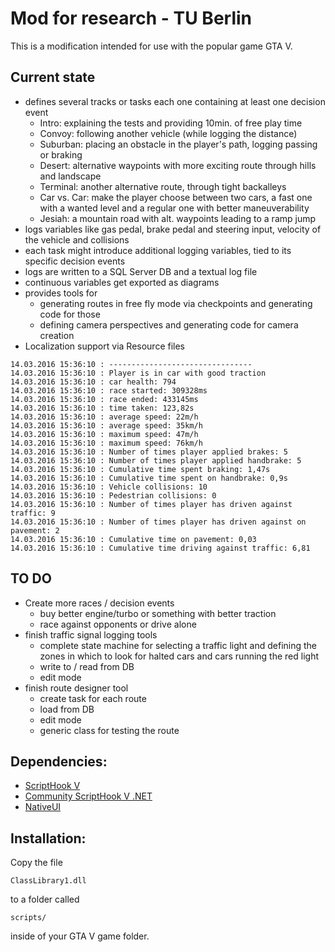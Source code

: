 # Mod for research - TU Berlin

This is a modification intended for use with the popular game GTA V.

## Current state

* defines several tracks or tasks each one containing at least one decision event
  * Intro: explaining the tests and providing 10min. of free play time
  * Convoy: following another vehicle (while logging the distance)
  * Suburban: placing an obstacle in the player's path, logging passing or braking
  * Desert: alternative waypoints with more exciting route through hills and landscape
  * Terminal: another alternative route, through tight backalleys
  * Car vs. Car: make the player choose between two cars, a fast one with a wanted level and a regular one with better maneuverability
  * Jesiah: a mountain road with alt. waypoints leading to a ramp jump
* logs variables like gas pedal, brake pedal and steering input, velocity of the vehicle and collisions
* each task might introduce additional logging variables, tied to its specific decision events
* logs are written to a SQL Server DB and a textual log file
* continuous variables get exported as diagrams
* provides tools for
  * generating routes in free fly mode via checkpoints and generating code for those
  * defining camera perspectives and generating code for camera creation
* Localization support via Resource files

```
14.03.2016 15:36:10 : --------------------------------
14.03.2016 15:36:10 : Player is in car with good traction
14.03.2016 15:36:10 : car health: 794
14.03.2016 15:36:10 : race started: 309328ms
14.03.2016 15:36:10 : race ended: 433145ms
14.03.2016 15:36:10 : time taken: 123,82s
14.03.2016 15:36:10 : average speed: 22m/h
14.03.2016 15:36:10 : average speed: 35km/h
14.03.2016 15:36:10 : maximum speed: 47m/h
14.03.2016 15:36:10 : maximum speed: 76km/h
14.03.2016 15:36:10 : Number of times player applied brakes: 5
14.03.2016 15:36:10 : Number of times player applied handbrake: 5
14.03.2016 15:36:10 : Cumulative time spent braking: 1,47s
14.03.2016 15:36:10 : Cumulative time spent on handbrake: 0,9s
14.03.2016 15:36:10 : Vehicle collisions: 10
14.03.2016 15:36:10 : Pedestrian collisions: 0
14.03.2016 15:36:10 : Number of times player has driven against traffic: 9
14.03.2016 15:36:10 : Number of times player has driven against on pavement: 2
14.03.2016 15:36:10 : Cumulative time on pavement: 0,03
14.03.2016 15:36:10 : Cumulative time driving against traffic: 6,81
 ```

## TO DO

* Create more races / decision events
   *    buy better engine/turbo or something with better traction
   *    race against opponents or drive alone
* finish traffic signal logging tools
  * complete state machine for selecting a traffic light and defining the zones in which to look for halted cars and cars running the red light
  * write to / read from DB
  * edit mode
* finish route designer tool
  * create task for each route
  * load from DB
  * edit mode
  * generic class for testing the route

## Dependencies:
* [ScriptHook V]
* [Community ScriptHook V .NET]
* [NativeUI]

## Installation:
Copy the file
```
ClassLibrary1.dll
```
to a folder called
```
scripts/
```
inside of your GTA V game folder.

   [scripthook v]: <http://www.dev-c.com/gtav/scripthookv/>
   [nativeui]: <https://github.com/Guad/NativeUI>
   [Community ScriptHook V .NET]: <https://github.com/crosire/scripthookvdotnet/releases>
